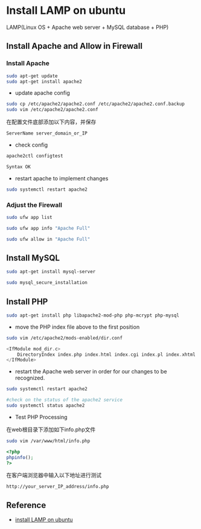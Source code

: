 # Install LAMP on ubuntu

LAMP(Linux OS + Apache web server + MySQL database + PHP)

## Install Apache and Allow in Firewall

### Install Apache

```bash
sudo apt-get update
sudo apt-get install apache2
```

- update apache config

```bash
sudo cp /etc/apache2/apache2.conf /etc/apache2/apache2.conf.backup
sudo vim /etc/apache2/apache2.conf
```

在配置文件底部添加以下内容，并保存

```bash
ServerName server_domain_or_IP
```

- check config

```bash
apache2ctl configtest
```

```bash
Syntax OK
```

- restart apache to implement  changes

```bash
sudo systemctl restart apache2
```

### Adjust the Firewall

```bash
sudo ufw app list
```

```bash
sudo ufw app info "Apache Full"
```

```bash
sudo ufw allow in "Apache Full"
```

## Install MySQL

```bash
sudo apt-get install mysql-server
```

```bash
sudo mysql_secure_installation
```

## Install PHP

```bash
sudo apt-get install php libapache2-mod-php php-mcrypt php-mysql
```

- move the PHP index file above to the first position

```bash
sudo vim /etc/apache2/mods-enabled/dir.conf
```

```php
<IfModule mod_dir.c>
    DirectoryIndex index.php index.html index.cgi index.pl index.xhtml index.htm
</IfModule>
```

- restart the Apache web server in order for our changes to be recognized.

```bash
sudo systemctl restart apache2

#check on the status of the apache2 service
sudo systemctl status apache2
```

- Test PHP Processing

在web根目录下添加如下info.php文件

```bash
sudo vim /var/www/html/info.php
```

```php
<?php
phpinfo();
?>
```

在客户端浏览器中输入以下地址进行测试

```plain text
http://your_server_IP_address/info.php
```

## Reference

- [install LAMP on ubuntu](https://www.digitalocean.com/community/tutorials/how-to-install-linux-apache-mysql-php-lamp-stack-on-ubuntu-16-04)
